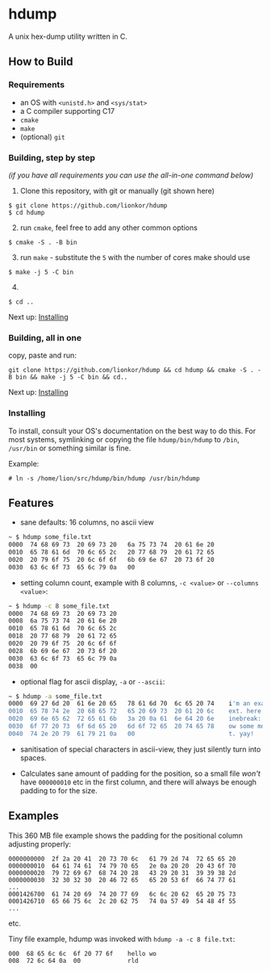 # hdump

A unix hex-dump utility written in C.

## How to Build

### Requirements
* an OS with `<unistd.h>` and `<sys/stat>`
* a C compiler supporting C17
* `cmake`
* `make`
* (optional) `git`

### Building, step by step
*(if you have all requirements you can use the all-in-one command below)*

1. Clone this repository, with git or manually (git shown here)
```
$ git clone https://github.com/lionkor/hdump
$ cd hdump
```
2. run `cmake`, feel free to add any other common options
```
$ cmake -S . -B bin
```
3. run `make` - substitute the `5` with the number of cores make should use
```
$ make -j 5 -C bin
```
4. 
```
$ cd ..
```

Next up: [Installing](#installing)

### Building, all in one
copy, paste and run:
```
git clone https://github.com/lionkor/hdump && cd hdump && cmake -S . -B bin && make -j 5 -C bin && cd..
```

Next up: [Installing](#installing)

### Installing

To install, consult your OS's documentation on the best way to do this. 
For most systems, symlinking or copying the file `hdump/bin/hdump` to `/bin`, `/usr/bin` or something similar is fine.

Example:

```
# ln -s /home/lion/src/hdump/bin/hdump /usr/bin/hdump
```

## Features

* sane defaults: 16 columns, no ascii view
```sh
~ $ hdump some_file.txt
0000  74 68 69 73  20 69 73 20   6a 75 73 74  20 61 6e 20   
0010  65 78 61 6d  70 6c 65 2c   20 77 68 79  20 61 72 65   
0020  20 79 6f 75  20 6c 6f 6f   6b 69 6e 67  20 73 6f 20   
0030  63 6c 6f 73  65 6c 79 0a   00
```

* setting column count, example with 8 columns, `-c <value>` or `--columns <value>`:
```sh
~ $ hdump -c 8 some_file.txt
0000  74 68 69 73  20 69 73 20   
0008  6a 75 73 74  20 61 6e 20   
0010  65 78 61 6d  70 6c 65 2c   
0018  20 77 68 79  20 61 72 65   
0020  20 79 6f 75  20 6c 6f 6f   
0028  6b 69 6e 67  20 73 6f 20   
0030  63 6c 6f 73  65 6c 79 0a   
0038  00  
```

* optional flag for ascii display, `-a` or `--ascii`:
```sh
~ $ hdump -a some_file.txt
0000  69 27 6d 20  61 6e 20 65   78 61 6d 70  6c 65 20 74    i'm an example t 
0010  65 78 74 2e  20 68 65 72   65 20 69 73  20 61 20 6c    ext. here is a l 
0020  69 6e 65 62  72 65 61 6b   3a 20 0a 61  6e 64 20 6e    inebreak:  and n 
0030  6f 77 20 73  6f 6d 65 20   6d 6f 72 65  20 74 65 78    ow some more tex 
0040  74 2e 20 79  61 79 21 0a   00                          t. yay!  
```

* sanitisation of special characters in ascii-view, they just silently turn into spaces.

* Calculates sane amount of padding for the position, so a small file *won't* have `000000010` etc in the first column, and there will always be enough padding to for the size.

## Examples

This 360 MB file example shows the padding for the positional column adjusting properly:

```
0000000000  2f 2a 20 41  20 73 70 6c   61 79 2d 74  72 65 65 20   
0000000010  64 61 74 61  74 79 70 65   2e 0a 20 20  20 43 6f 70   
0000000020  79 72 69 67  68 74 20 28   43 29 20 31  39 39 38 2d   
0000000030  32 30 32 30  20 46 72 65   65 20 53 6f  66 74 77 61 
...
0001426700  61 74 20 69  74 20 77 69   6c 6c 20 62  65 20 75 73   
0001426710  65 66 75 6c  2c 20 62 75   74 0a 57 49  54 48 4f 55   
...
```
etc.

Tiny file example, hdump was invoked with `hdump -a -c 8 file.txt`:
```
000  68 65 6c 6c  6f 20 77 6f    hello wo 
008  72 6c 64 0a  00             rld 
```
